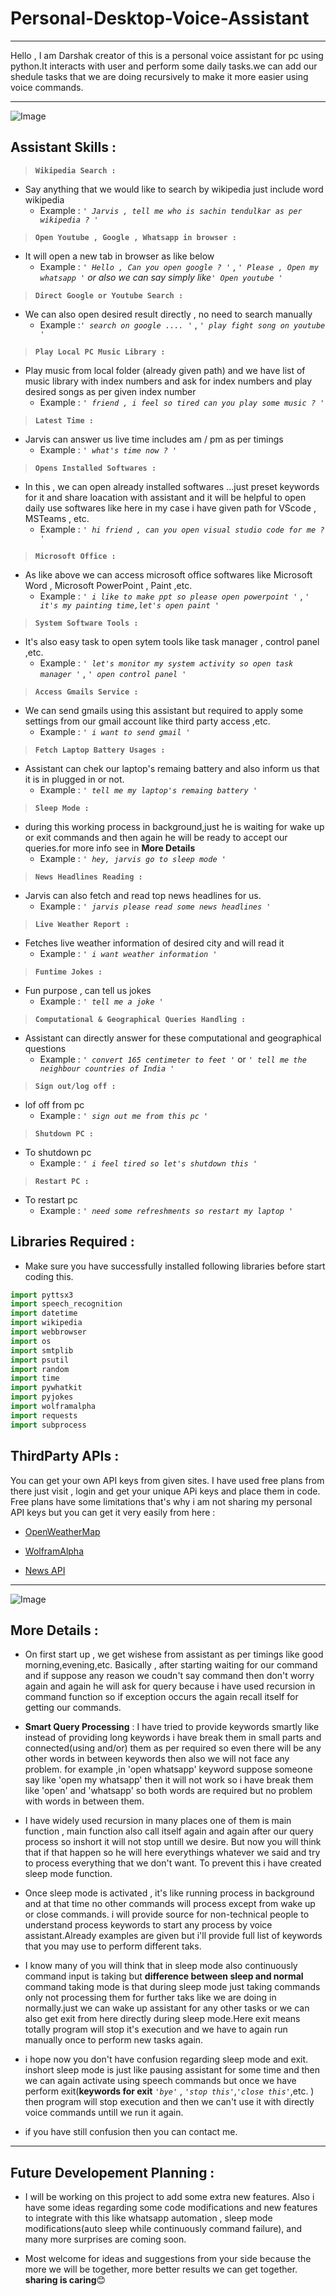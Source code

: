# Personal-Desktop-Voice-Assistant
---
Hello , I am Darshak creator of this is a personal voice assistant for pc using python.It interacts with user and perform some daily tasks.we can add our shedule tasks that we 
are doing recursively to make it more easier using voice commands. 



---


![Image](https://images.pexels.com/photos/356056/pexels-photo-356056.jpeg?auto=compress&cs=tinysrgb&dpr=2&h=750&w=1260)





## Assistant Skills :

> **`Wikipedia Search : `**
- Say anything that we would like to search by wikipedia just include word wikipedia
  - Example : _`' Jarvis , tell me who is sachin tendulkar as per wikipedia ? '`_

> **`Open Youtube , Google , Whatsapp in browser : `**
- It will open a new tab in browser as like below
  - Example : _`' Hello , Can you open google ? '`_ , _`' Please , Open my whatsapp '` or also we can say simply like`' Open youtube '`_
	
> **`Direct Google or Youtube Search : `**
- We can also open desired result directly , no need to search manually
  - Example :_`' search on google .... '`_ , _`' play fight song on youtube '`_
	
> **`Play Local PC Music Library : `**
- Play music from local folder (already given path) and we have list of music library with index numbers and ask for index numbers and play desired songs as per given index number
  - Example : _`' friend , i feel so tired can you play some music ? '`_
	
> **` Latest Time : `**
- Jarvis can answer us live time includes am / pm as per timings
  - Example : _`' what's time now ? '`_

> **` Opens Installed Softwares : `**
- In this , we can open already installed softwares ...just preset keywords for it and share loacation  with assistant and it will be helpful to open daily use softwares like
  here in my case i have given path for VScode , MSTeams , etc.
  - Example : _`' hi friend , can you open visual studio code for me ? '`_

> **` Microsoft Office : `**
- As like above we can access microsoft office softwares like Microsoft Word , Microsoft PowerPoint , Paint ,etc.
  - Example : _`' i like to make ppt so please open powerpoint '`_ , _`' it's my painting time,let's open paint '`_
 
> **` System Software Tools : `**
- It's also easy task to open sytem tools like task manager , control panel ,etc.
  - Example : _`' let's monitor my system activity so open task manager '`_ , _`' open control panel '`_

> **` Access Gmails Service : `**
- We can send gmails using this assistant but required to apply some settings from our gmail account like third party access ,etc.
  - Example : _`' i want to send gmail '`_
	
> **` Fetch Laptop Battery Usages : `**
- Assistant can chek our laptop's remaing battery and also inform us that it is in plugged in or not. 
  - Example : _`' tell me my laptop's remaing battery '`_	

> **` Sleep Mode : `**
- during this working process in background,just he is waiting for wake up or exit commands and then again he will be ready to accept our queries.for more info see in **More Details**
  - Example : _`' hey, jarvis go to sleep mode '`_	

> **` News Headlines Reading : `**
-  Jarvis can also fetch and read top news headlines for us.
   - Example : _`' jarvis please read some news headlines '`_	

> **` Live Weather Report : `**
-  Fetches live weather information of desired city and will read it 
   - Example : _`' i want weather information '`_	
	 
> **` Funtime Jokes : `**
-  Fun purpose , can tell us jokes 
   - Example : _`' tell me a joke '`_
	 
> **` Computational & Geographical Queries Handling : `**
-  Assistant can directly answer for these computational and geographical questions
   - Example : _`' convert 165 centimeter to feet '`_ or _`' tell me the neighbour countries of India '`_
	 
> **` Sign out/log off : `**
-  lof off from pc  
   - Example : _`' sign out me from this pc '`_	

> **` Shutdown PC : `**
-  To shutdown pc  
   - Example : _`' i feel tired so let's shutdown this '`_	
	 
> **` Restart PC : `**
-  To restart pc  
   - Example : _`' need some refreshments so restart my laptop '`_	


## Libraries Required :
-  Make sure you have successfully installed following libraries before start coding this.
``` python 
import pyttsx3 
import speech_recognition 
import datetime
import wikipedia
import webbrowser
import os
import smtplib
import psutil
import random
import time 
import pywhatkit
import pyjokes
import wolframalpha 
import requests
import subprocess


```

## ThirdParty APIs :

You can get your own API keys from given sites. I have used free plans from there just visit , login and get your unique APi keys and place them in code. Free plans have some
limitations that's why i am not sharing my personal API keys but you can get it very easily from here :

-  [OpenWeatherMap](https://openweathermap.org/api)

-  [WolframAlpha](https://www.wolframalpha.com/)

-  [News API](https://newsapi.org/)

---

![Image](https://images.pexels.com/photos/705164/computer-laptop-work-place-camera-705164.jpeg?auto=compress&cs=tinysrgb&h=750&w=1260)

## More Details :


- On first start up , we get wishese from assistant as per timings like good morning,evening,etc. Basically , after starting waiting for our command and if suppose any reason
  we coudn't say command then don't worry again and again he will ask for query because i have used recursion in command function so if exception occurs the again recall itself 
	for getting our commands.

-  **Smart Query Processing** : I have tried to provide keywords smartly like instead of providing long keywords i have break them in small parts and connected(using and/or) them as per required so even there
   will be any other words in between keywords then also we will not face any problem. for example ,in 'open whatsapp' keyword suppose someone say like 'open my whatsapp' then 
	 it will not work so i have break them like 'open' and 'whatsapp' so both words are required but no problem with words in between them. 

- I have widely used recursion in many places one of them is main function , main function also call itself again and again after our query process so inshort it will not stop 
  untill we desire. But now you will think that if that happen so he will here everythings whatever we said and try to process everything that we don't want. To prevent this i 
	have created sleep mode function.
	
-  Once sleep mode is activated , it's like running process in background and at that time no other commands will process except from wake up or close commands. i will provide source for 
   non-technical people to understand process keywords to start any process by voice assistant.Already examples are given but i'll provide full list of keywords that you may use
	 to perform different taks.

- I know many of you will think that in sleep mode also continuously command input is taking but **difference between sleep and normal** command taking mode is that during sleep mode 
  just taking commands only not processing them for further taks like we are doing in normally.just we can wake up assistant for any other tasks or we can also get exit from here directly
	during sleep mode.Here exit means totally program will stop it's execution and we have to again run manually once to perform new tasks again.

-  i hope now you don't have confusion regarding sleep mode and exit. inshort sleep mode is just like pausing assistant for some time and then we can again activate using speech commands
   but once we have perform exit(**keywords for exit** _`'bye'`_ , _`'stop this'`_,_`'close this'`_,etc. ) then program will stop execution and then we can't use it with directly voice
	 commands untill we run it again.

-  if you have still confusion then you can contact me.


---

 Future Developement Planning :
 ---

-  I will be working on this project to add some extra new features. Also i have some ideas regarding some code modifications and new features to integrate with this like whatsapp automation ,
   sleep mode modifications(auto sleep while continuously command failure), and many more surprises are coming soon.
	 
-  Most welcome for ideas and suggestions from your side because the more we will be together, more better results we can get together. **sharing is caring**😊 






